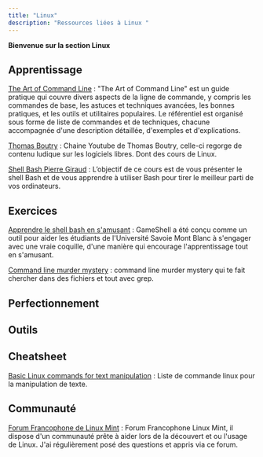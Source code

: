 ```yaml
---
title: "Linux"
description: "Ressources liées à Linux "
---
```


**Bienvenue sur la section Linux**


## Apprentissage

[The Art of Command Line](https://github.com/jlevy/the-art-of-command-line) : "The Art of Command Line" est un guide pratique qui couvre divers aspects de la ligne de commande, y compris les commandes de base, les astuces et techniques avancées, les bonnes pratiques, et les outils et utilitaires populaires. Le référentiel est organisé sous forme de liste de commandes et de techniques, chacune accompagnée d'une description détaillée, d'exemples et d'explications.

[Thomas Boutry](https://www.youtube.com/@ThomasBoutry/featured) : Chaine Youtube de Thomas Boutry, celle-ci regorge de contenu ludique sur les logiciels libres. Dont des cours de Linux.

[Shell Bash Pierre Giraud](https://www.pierre-giraud.com/shell-bash/) : L’objectif de ce cours est de vous présenter le shell Bash et de vous apprendre à utiliser Bash pour tirer le meilleur parti de vos ordinateurs. 

## Exercices

[Apprendre le shell bash en s'amusant](https://forum-francophone-linuxmint.fr/viewtopic.php?f=35&t=18083) : GameShell a été conçu comme un outil pour aider les étudiants de l'Université Savoie Mont Blanc à s'engager avec une vraie coquille, d'une manière qui encourage l'apprentissage tout en s'amusant.

[Command line murder mystery](https://github.com/veltman/clmystery) : command line murder mystery qui te fait chercher dans des fichiers et tout avec grep.

## Perfectionnement

## Outils

## Cheatsheet

[Basic Linux commands for text manipulation](https://twitter.com/xtremepentest/status/1578691651324694530) : Liste de commande linux pour la manipulation de texte. 

## Communauté

[Forum Francophone de Linux Mint](https://forum-francophone-linuxmint.fr/) : Forum Francophone Linux Mint, il dispose d'un communauté prête à aider lors de la découvert et ou l'usage de Linux. J'ai régulièrement posé des questions et appris via ce forum. 

## 